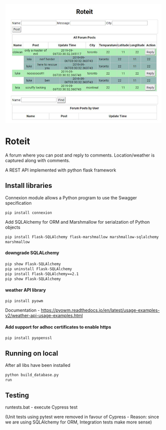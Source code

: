![Roteit](roteit.JPG)

# Roteit
A forum where you can post and reply to comments. Location/weather is captured along with comments.

A REST API implemented with python flask framework 


## Install libraries

Connexion module allows a Python program to use the Swagger specification
```
pip install connexion
```
Add SQLAlchemy for ORM and Marshmallow for serialzation of Python objects
```
pip install Flask-SQLAlchemy flask-marshmallow marshmallow-sqlalchemy marshmallow
```

#### downgrade SQLALchemy 
```
pip show Flask-SQLAlchemy
pip uninstall Flask-SQLAlchemy
pip install Flask-SQLAlchemy==2.1
pip show Flask-SQLAlchemy
```

#### weather API library
```
pip install pyowm
```
Documentation - https://pyowm.readthedocs.io/en/latest/usage-examples-v2/weather-api-usage-examples.html

#### Add support for adhoc certificates to enable https
```
pip install pyopenssl
```
## Running on local

After all libs have been installed
```
python build_database.py
run 
```

## Testing

runtests.bat - execute Cypress test

(Unit tests using pytest were removed in favour of Cypress - Reason: since we are using SQLAlchemy for ORM, Integration tests make more sense)
